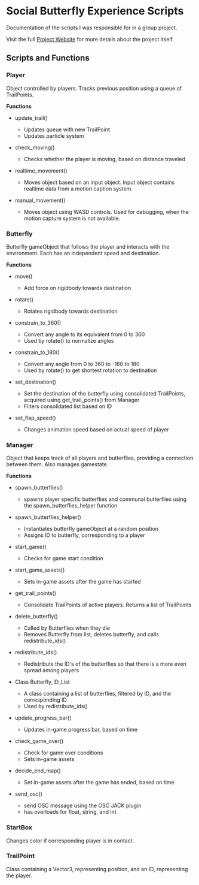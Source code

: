 # Social Butterfly Experience Scripts
Documentation of the scripts I was responsible for in a group project.  

Visit the full [Project Website](https://socialbutterflyyy.wixsite.com/socialbutterfly/) for more details about the project itself.

## Scripts and Functions
### Player
Object controlled by players. Tracks previous position using a queue of TrailPoints.

__Functions__

- update_trail()
  - Updates queue with new TrailPoint
  - Updates particle system

- check_moving()
  - Checks whether the player is moving, based on distance traveled

- realtime_movement()
  - Moves object based on an input object. Input object contains realtime data from a motion caption system.

- manual_movement()
  - Moves object using WASD controls. Used for debugging, when the motion capture system is not available.
  
### Butterfly
Butterfly gameObject that follows the player and interacts with the environment. Each has an independent speed and destination.

__Functions__

- move()
  - Add force on rigidbody towards destination

- rotate()
  - Rotates rigidbody towards destination
 
- constrain_to_360()
  - Convert any angle to its equivalent from 0 to 360
  - Used by rotate() to normalize angles
 
- constrain_to_180()
  - Convert any angle from 0 to 360 to -180 to 180
  - Used by rotate() to get shortest rotation to destination
 
- set_destination()
  - Set the destination of the butterfly using consolidated TrailPoints, acquired using get_trail_points() from Manager
  - Filters consolidated list based on ID

- set_flap_speed()
  - Changes animation speed based on actual speed of player

### Manager
Object that keeps track of all players and butterflies, providing a connection between them. Also manages gamestate.

__Functions__

- spawn_butterflies()
  - spawns player specific butterflies and communal butterflies using the spawn_butterflies_helper function

- spawn_butterflies_helper()
  - Instantiates butterfly gameObject at a random position
  - Assigns ID to butterfly, corresponding to a player

- start_game()
  - Checks for game start condition

- start_game_assets()
  - Sets in-game assets after the game has started

- get_trail_points()
  - Consolidate TrailPoints of active players. Returns a list of TrailPoints

- delete_butterfly()
  - Called by Butterflies when they die
  - Removes Butterfly from list, deletes butterfly, and calls redistribute_ids()

- redistribute_ids()
  - Redistribute the ID's of the butterflies so that there is a more even spread among players

- Class Butterfly_ID_List
  - A class containing a list of butterflies, filtered by ID, and the corresponding ID
  - Used by redistribute_ids()

- update_progress_bar()
  - Updates in-game progress bar, based on time

- check_game_over()
  - Check for game over conditions
  - Sets in-game assets

- decide_end_map()
  - Set in-game assets after the game has ended, based on time

- send_osc()
  - send OSC message using the OSC JACK plugin
  - has overloads for float, string, and int

### StartBox
Changes color if corresponding player is in contact.

### TrailPoint
Class containing a Vector3, representing position, and an ID, representing the player.

